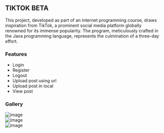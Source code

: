 ## TIKTOK BETA ##

This project, developed as part of an internet programming course, draws inspiration from TikTok, a prominent social media platform globally renowned for its immense popularity. The program, meticulously crafted in the Java programming language, represents the culmination of a three-day effort.

### Features ###
- Login
- Register
- Logout
- Upload post using url
- Upload post in local
- View post

### Gallery ###
![image](https://github.com/Melkijo/tiktokBeta/assets/93898408/27ae06e5-bb0d-490f-9f39-cc7351e9a98a) <br>
![image](https://github.com/Melkijo/tiktokBeta/assets/93898408/d5cfd325-f501-44d3-b504-6ccfec5612b9) <br>
![image](https://github.com/Melkijo/tiktokBeta/assets/93898408/6ccb1d35-c4a9-4a0d-9d15-5cbb5d4578b3) <br>


